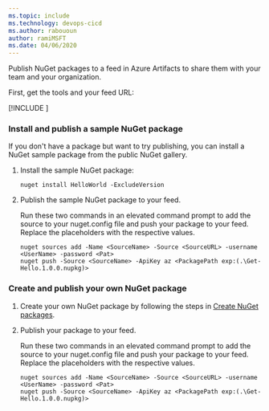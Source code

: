 ```yaml
---
ms.topic: include
ms.technology: devops-cicd
ms.author: rabououn
author: ramiMSFT
ms.date: 04/06/2020
---
```


Publish NuGet packages to a feed in Azure Artifacts to share them with your team and your organization.

First, get the tools and your feed URL:

[!INCLUDE [](nuget-publish-endpoint.md)]

### Install and publish a sample NuGet package  

If you don't have a package but want to try publishing, you can install a NuGet sample package from the public NuGet gallery.

1. Install the sample NuGet package:

   ```Command
   nuget install HelloWorld -ExcludeVersion
   ```

1. Publish the sample NuGet package to your feed.

   Run these two commands in an elevated command prompt to add the source to your nuget.config file and push your package to your feed. Replace the placeholders with the respective values.

   ```Command
   nuget sources add -Name <SourceName> -Source <SourceURL> -username <UserName> -password <Pat>
   nuget push -Source <SourceName> -ApiKey az <PackagePath exp:(.\Get-Hello.1.0.0.nupkg)>
   ```

### Create and publish your own NuGet package

1. Create your own NuGet package by following the steps in [Create NuGet packages](/nuget/create-packages/creating-a-package).

1. Publish your package to your feed.

   Run these two commands in an elevated command prompt to add the source to your nuget.config file and push your package to your feed. Replace the placeholders with the respective values.

   ```Command
   nuget sources add -Name <SourceName> -Source <SourceURL> -username <UserName> -password <Pat>
   nuget push -Source <SourceName> -ApiKey az <PackagePath exp:(.\Get-Hello.1.0.0.nupkg)>
   ```
